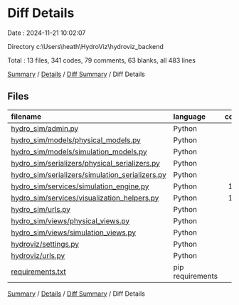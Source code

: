 # Diff Details

Date : 2024-11-21 10:02:07

Directory c:\\Users\\heath\\HydroViz\\hydroviz_backend

Total : 13 files,  341 codes, 79 comments, 63 blanks, all 483 lines

[Summary](results.md) / [Details](details.md) / [Diff Summary](diff.md) / Diff Details

## Files
| filename | language | code | comment | blank | total |
| :--- | :--- | ---: | ---: | ---: | ---: |
| [hydro_sim/admin.py](/hydro_sim/admin.py) | Python | 0 | 6 | 0 | 6 |
| [hydro_sim/models/physical_models.py](/hydro_sim/models/physical_models.py) | Python | -2 | 12 | 4 | 14 |
| [hydro_sim/models/simulation_models.py](/hydro_sim/models/simulation_models.py) | Python | -4 | 7 | 0 | 3 |
| [hydro_sim/serializers/physical_serializers.py](/hydro_sim/serializers/physical_serializers.py) | Python | 0 | 12 | -1 | 11 |
| [hydro_sim/serializers/simulation_serializers.py](/hydro_sim/serializers/simulation_serializers.py) | Python | 0 | 7 | 0 | 7 |
| [hydro_sim/services/simulation_engine.py](/hydro_sim/services/simulation_engine.py) | Python | 127 | 4 | 18 | 149 |
| [hydro_sim/services/visualization_helpers.py](/hydro_sim/services/visualization_helpers.py) | Python | 134 | 5 | 27 | 166 |
| [hydro_sim/urls.py](/hydro_sim/urls.py) | Python | 0 | 3 | 0 | 3 |
| [hydro_sim/views/physical_views.py](/hydro_sim/views/physical_views.py) | Python | 0 | 5 | 0 | 5 |
| [hydro_sim/views/simulation_views.py](/hydro_sim/views/simulation_views.py) | Python | 83 | 11 | 15 | 109 |
| [hydroviz/settings.py](/hydroviz/settings.py) | Python | 0 | 6 | 0 | 6 |
| [hydroviz/urls.py](/hydroviz/urls.py) | Python | 0 | 1 | 0 | 1 |
| [requirements.txt](/requirements.txt) | pip requirements | 3 | 0 | 0 | 3 |

[Summary](results.md) / [Details](details.md) / [Diff Summary](diff.md) / Diff Details